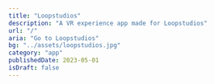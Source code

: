 ```yaml
---
title: "Loopstudios"
description: "A VR experience app made for Loopstudios"
url: "/"
aria: "Go to Loopstudios"
bg: "../assets/loopstudios.jpg"
category: "app"
publishedDate: 2023-05-01
isDraft: false
---
```

